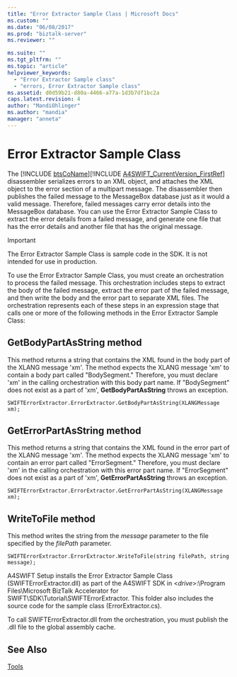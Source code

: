 ```yaml
---
title: "Error Extractor Sample Class | Microsoft Docs"
ms.custom: ""
ms.date: "06/08/2017"
ms.prod: "biztalk-server"
ms.reviewer: ""

ms.suite: ""
ms.tgt_pltfrm: ""
ms.topic: "article"
helpviewer_keywords: 
  - "Error Extractor Sample class"
  - "errors, Error Extractor Sample class"
ms.assetid: d0d59b21-d80a-4466-a77a-1d3b7df1bc2a
caps.latest.revision: 4
author: "MandiOhlinger"
ms.author: "mandia"
manager: "anneta"
---
```

# Error Extractor Sample Class
The [!INCLUDE [btsCoName](../../includes/btsconame-md.md)][!INCLUDE [A4SWIFT_CurrentVersion_FirstRef](../../includes/a4swift-currentversion-firstref-md.md)] disassembler serializes errors to an XML object, and attaches the XML object to the error section of a multipart message. The disassembler then publishes the failed message to the MessageBox database just as it would a valid message. Therefore, failed messages carry error details into the MessageBox database. You can use the Error Extractor Sample Class to extract the error details from a failed message, and generate one file that has the error details and another file that has the original message.  
  
> [!IMPORTANT]
>  The Error Extractor Sample Class is sample code in the SDK. It is not intended for use in production.  
  
 To use the Error Extractor Sample Class, you must create an orchestration to process the failed message. This orchestration includes steps to extract the body of the failed message, extract the error part of the failed message, and then write the body and the error part to separate XML files. The orchestration represents each of these steps in an expression stage that calls one or more of the following methods in the Error Extractor Sample Class:  
  
## GetBodyPartAsString method  
 This method returns a string that contains the XML found in the body part of the XLANG message 'xm'. The method expects the XLANG message 'xm' to contain a body part called "BodySegment." Therefore, you must declare 'xm' in the calling orchestration with this body part name. If "BodySegment" does not exist as a part of 'xm', **GetBodyPartAsString** throws an exception.  
  
```  
SWIFTErrorExtractor.ErrorExtractor.GetBodyPartAsString(XLANGMessage xm);  
```  
  
## GetErrorPartAsString method  
 This method returns a string that contains the XML found in the error part of the XLANG message 'xm'. The method expects the XLANG message 'xm' to contain an error part called "ErrorSegment." Therefore, you must declare 'xm' in the calling orchestration with this error part name. If "ErrorSegment" does not exist as a part of 'xm', **GetErrorPartAsString** throws an exception.  
  
```  
SWIFTErrorExtractor.ErrorExtractor.GetErrorPartAsString(XLANGMessage xm);  
```  
  
## WriteToFile method  
 This method writes the string from the *message* parameter to the file specified by the *filePath* parameter.  
  
```  
SWIFTErrorExtractor.ErrorExtractor.WriteToFile(string filePath, string message);  
```  
  
 A4SWIFT Setup installs the Error Extractor Sample Class (SWIFTErrorExtractor.dll) as part of the A4SWIFT SDK in \<*drive*\>:\Program Files\Microsoft BizTalk Accelerator for SWIFT\SDK\Tutorial\SWIFTErrorExtractor. This folder also includes the source code for the sample class (ErrorExtractor.cs).  
  
 To call SWIFTErrorExtractor.dll from the orchestration, you must publish the .dll file to the global assembly cache.  
  
## See Also  
 [Tools](../../adapters-and-accelerators/accelerator-swift/tools.md)